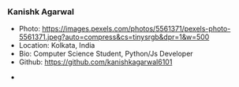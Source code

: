 ### Kanishk Agarwal
- Photo: https://images.pexels.com/photos/5561371/pexels-photo-5561371.jpeg?auto=compress&cs=tinysrgb&dpr=1&w=500
- Location: Kolkata, India
- Bio: Computer Science Student, Python/Js Developer
- Github: https://github.com/kanishkagarwal6101
*
